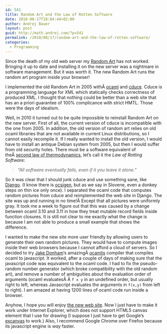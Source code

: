 ```yaml
---
id: 541
title: Random Art and the Law of Rotten Software
date: 2010-08-17T18:04:44+02:00
author: Andrej Bauer
layout: post
guid: http://math.andrej.com/?p=541
permalink: /2010/08/17/random-art-and-the-law-of-rotten-software/
categories:
  - Programming
---
```

Since the death of my old web server my [Random Art](http://www.random-art.org/) has not worked. Bringing it up to date and installing it on the new server was a nightmare in software management. But it was worth it. The new Random Art runs the random art program inside your browser!

<!--more-->

I implemented the old Random Art in 2005 withÂ [ocaml](http://www.ocaml.org/) and [cduce](http://www.cduce.org/). Cduce is a programming language for XML which statically checks correctness of produced XML. I thought that nothing could be better than a web site that has an a priori guarantee of 100% complicance with strict HMTL. Those were the days of idealism.

Well, in 2010 it turned out to be quite impossible to reinstall Random Art on the new server. First of all, the current version of cduce is incompatible with the one from 2005. In addition, the old version of random art relies on old ocaml libraries that are not available in current Linux distributions, so I cannot easily recompile it. If I really wanted to install the old version, I would have to install an antique Debian system from 2005, but then I would suffer from old security holes. There must be a software equivalent of theÂ [second law of thermodynamics](http://en.wikipedia.org/wiki/Second_law_of_thermodynamics), let&#8217;s call it the _Law of Rotting Software_:

> _&#8220;All software eventually fails, even if it you leave it alone.&#8221;_

So it was clear that I should junk cduce and use something sane, like [Django](http://www.djangoproject.com/). (I know there is [ocsigen](http://ocsigen.org/), but as we say in Slovene, even a donkey steps on thin ice only once). I separated the ocaml code that computes random pictures from cduce and reimplemented the web site in Django. The site was up and running in no time!Â Except that all pictures were uniformly gray. It took me a week to figure out that this was caused by a change between ocaml 3.10 and 3.11 in how they treat mutable record fields inside function closures. It is still not clear to me exactly what the change is because I am not able to produce a small example that shows the difference.

I wanted to make the new site more user friendly by allowing users to generate their own random pictures. They would have to compute images inside their web browsers because I cannot afford a cloud of servers. So I decided to try [Jake Donham](http://jaked.org/)&#8216;s amazingÂ [ocamljs](http://github.com/jaked/ocamljs) compiler that compiles ocaml to javascript. It worked, after a couple of days of making sure that the javascript code was equivalent to the ocaml code. I had to fix the pseudo-random number generator (which broke compatibility with the old random art), and remove a number of ambiguities about the evaluation order of arguments (ocaml evaluatesÂ Â `f x y` in an undefined order, but usually right to left, whereas Javascript evaluates the arguments in `f(x,y)` from left to right). I am amazed at having 1200 lines of ocaml code run inside a browser.

Anyhow, I hope you will enjoy [the new web site](http://www.random-art.org/). Now I just have to make it work under Internet Explorer, which does not support HTML5 canvas element that I use for drawing (I suppose I just have to get Google&#8217;s [excanvas](http://excanvas.sourceforge.net/) to work.) Also, I recommend Google Chrome over Firefox because its javascript engine is _way_ faster.
